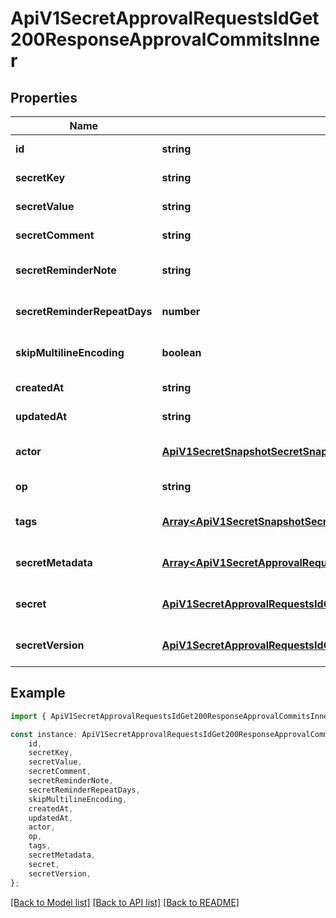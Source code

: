 # ApiV1SecretApprovalRequestsIdGet200ResponseApprovalCommitsInner


## Properties

Name | Type | Description | Notes
------------ | ------------- | ------------- | -------------
**id** | **string** |  | [default to undefined]
**secretKey** | **string** |  | [default to undefined]
**secretValue** | **string** |  | [default to undefined]
**secretComment** | **string** |  | [default to undefined]
**secretReminderNote** | **string** |  | [optional] [default to undefined]
**secretReminderRepeatDays** | **number** |  | [optional] [default to undefined]
**skipMultilineEncoding** | **boolean** |  | [optional] [default to false]
**createdAt** | **string** |  | [default to undefined]
**updatedAt** | **string** |  | [default to undefined]
**actor** | [**ApiV1SecretSnapshotSecretSnapshotIdGet200ResponseSecretSnapshotSecretVersionsInnerActor**](ApiV1SecretSnapshotSecretSnapshotIdGet200ResponseSecretSnapshotSecretVersionsInnerActor.md) |  | [optional] [default to undefined]
**op** | **string** |  | [default to undefined]
**tags** | [**Array&lt;ApiV1SecretSnapshotSecretSnapshotIdGet200ResponseSecretSnapshotSecretVersionsInnerTagsInner&gt;**](ApiV1SecretSnapshotSecretSnapshotIdGet200ResponseSecretSnapshotSecretVersionsInnerTagsInner.md) |  | [optional] [default to undefined]
**secretMetadata** | [**Array&lt;ApiV1SecretApprovalRequestsIdGet200ResponseApprovalCommitsInnerSecretMetadataInner&gt;**](ApiV1SecretApprovalRequestsIdGet200ResponseApprovalCommitsInnerSecretMetadataInner.md) |  | [optional] [default to undefined]
**secret** | [**ApiV1SecretApprovalRequestsIdGet200ResponseApprovalCommitsInnerSecret**](ApiV1SecretApprovalRequestsIdGet200ResponseApprovalCommitsInnerSecret.md) |  | [optional] [default to undefined]
**secretVersion** | [**ApiV1SecretApprovalRequestsIdGet200ResponseApprovalCommitsInnerSecretVersion**](ApiV1SecretApprovalRequestsIdGet200ResponseApprovalCommitsInnerSecretVersion.md) |  | [optional] [default to undefined]

## Example

```typescript
import { ApiV1SecretApprovalRequestsIdGet200ResponseApprovalCommitsInner } from './api';

const instance: ApiV1SecretApprovalRequestsIdGet200ResponseApprovalCommitsInner = {
    id,
    secretKey,
    secretValue,
    secretComment,
    secretReminderNote,
    secretReminderRepeatDays,
    skipMultilineEncoding,
    createdAt,
    updatedAt,
    actor,
    op,
    tags,
    secretMetadata,
    secret,
    secretVersion,
};
```

[[Back to Model list]](../README.md#documentation-for-models) [[Back to API list]](../README.md#documentation-for-api-endpoints) [[Back to README]](../README.md)

